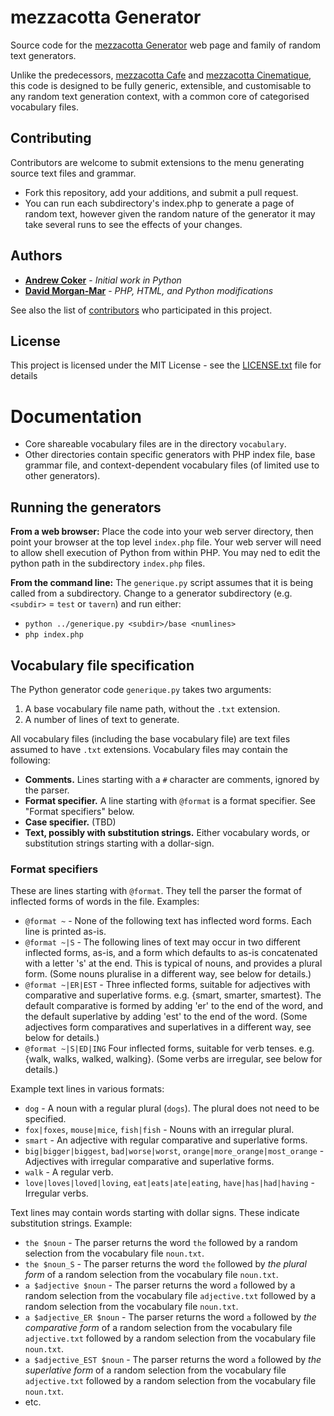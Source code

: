 # mezzacotta Generator

Source code for the [mezzacotta Generator](http://www.mezzacotta.net/generate/) web page and family of random text generators.

Unlike the predecessors, [mezzacotta Cafe](https://github.com/dmmaus/mezzacotta-cafe) and [mezzacotta Cinematique](https://github.com/dmmaus/mezzacotta-cinematique), this code is designed to be fully generic, extensible, and customisable to any random text generation context, with a common core of categorised vocabulary files.

## Contributing

Contributors are welcome to submit extensions to the menu generating source text files and grammar.

* Fork this repository, add your additions, and submit a pull request.
* You can run each subdirectory's index.php to generate a page of random text, however given the random nature of the generator it may take several runs to see the effects of your changes.

## Authors

* **[Andrew Coker](https://github.com/voidstaroz)** - *Initial work in Python*
* **[David Morgan-Mar](https://github.com/dmmaus)** - *PHP, HTML, and Python modifications*

See also the list of [contributors](https://github.com/dmmaus/mezzacotta-generator/contributors) who participated in this project.

## License

This project is licensed under the MIT License - see the [LICENSE.txt](LICENSE.txt) file for details

# Documentation

* Core shareable vocabulary files are in the directory `vocabulary`.
* Other directories contain specific generators with PHP index file, base grammar file, and context-dependent vocabulary files (of limited use to other generators).

## Running the generators

**From a web browser:** Place the code into your web server directory, then point your browser at the top level `index.php` file. Your web server will need to allow shell execution of Python from within PHP. You may ned to edit the python path in the subdirectory `index.php` files.

**From the command line:** The `generique.py` script assumes that it is being called from a subdirectory. Change to a generator subdirectory (e.g. `<subdir>` = `test` or `tavern`) and run either:

* `python ../generique.py <subdir>/base <numlines>`
* `php index.php`

## Vocabulary file specification

The Python generator code `generique.py` takes two arguments:

1. A base vocabulary file name path, without the `.txt` extension.
1. A number of lines of text to generate.

All vocabulary files (including the base vocabulary file) are text files assumed to have `.txt` extensions. Vocabulary files may contain the following:

* **Comments.** Lines starting with a `#` character are comments, ignored by the parser.
* **Format specifier.** A line starting with `@format` is a format specifier. See "Format specifiers" below.
* **Case specifier.** (TBD)
* **Text, possibly with substitution strings.** Either vocabulary words, or substitution strings starting with a dollar-sign.

### Format specifiers

These are lines starting with `@format`. They tell the parser the format of inflected forms of words in the file. Examples:

* `@format ~` - None of the following text has inflected word forms. Each line is printed as-is.
* `@format ~|S` - The following lines of text may occur in two different inflected forms, as-is, and a form which defaults to as-is concatenated with a letter 's' at the end. This is typical of nouns, and provides a plural form. (Some nouns pluralise in a different way, see below for details.)
* `@format ~|ER|EST` - Three inflected forms, suitable for adjectives with comparative and superlative forms. e.g. {smart, smarter, smartest}. The default comparative is formed by adding 'er' to the end of the word, and the default superlative by adding 'est' to the end of the word. (Some adjectives form comparatives and superlatives in a different way, see below for details.)
* `@format ~|S|ED|ING` Four inflected forms, suitable for verb tenses. e.g. {walk, walks, walked, walking}. (Some verbs are irregular, see below for details.)

Example text lines in various formats:

* `dog` - A noun with a regular plural (`dogs`). The plural does not need to be specified.
* `fox|foxes`, `mouse|mice`, `fish|fish` - Nouns with an irregular plural.
* `smart` - An adjective with regular comparative and superlative forms.
* `big|bigger|biggest`, `bad|worse|worst`, `orange|more_orange|most_orange` - Adjectives with irregular comparative and superlative forms.
* `walk` - A regular verb.
* `love|loves|loved|loving`, `eat|eats|ate|eating`, `have|has|had|having` - Irregular verbs.

Text lines may contain words starting with dollar signs. These indicate substitution strings. Example:

* `the $noun` - The parser returns the word `the` followed by a random selection from the vocabulary file `noun.txt`.
* `the $noun_S` - The parser returns the word `the` followed by *the plural form* of a random selection from the vocabulary file `noun.txt`.
* `a $adjective $noun` - The parser returns the word `a` followed by a random selection from the vocabulary file `adjective.txt` followed by a random selection from the vocabulary file `noun.txt`.
* `a $adjective_ER $noun` - The parser returns the word `a` followed by *the comparative form* of a random selection from the vocabulary file `adjective.txt` followed by a random selection from the vocabulary file `noun.txt`.
* `a $adjective_EST $noun` - The parser returns the word `a` followed by *the superlative form* of a random selection from the vocabulary file `adjective.txt` followed by a random selection from the vocabulary file `noun.txt`.
* etc.
